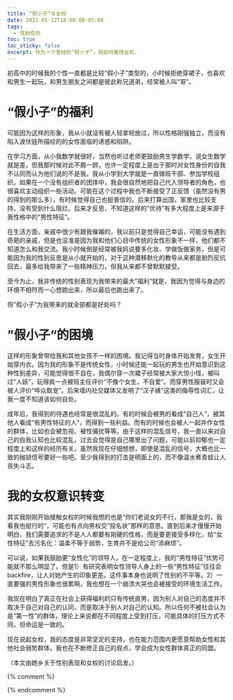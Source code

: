 ```yaml
---
title: “假小子”与女权
date: 2022-05-12T18:00:00-05:00
tags:
  - 性别性向
toc: true
toc_sticky: false
excerpt: 作为一个曾经的“假小子”，我如何看待女权。
---
```


初高中的时候我的个性一直都是比较“假小子”类型的，小时候拒绝穿裙子，也喜欢和男生一起玩，和男生朋友之间都是彼此称兄道弟，经常被人叫“哥”。

# “假小子”的福利

可能因为这样的形象，我从小就没有被人轻拿轻放过，所以性格刚强独立，而没有陷入波伏娃所描绘的的女性面临的诱惑和陷阱。

在学习方面，从小我数学就很好，当然也听过老师更鼓励男生学数学，说女生数学就是差，但我那时候对此不屑一顾，也许一定程度上是出于那时对女性身份的自我不认同而认为他们说的不是我。我从小学到大学就是一直做班干部、参加学校组织。如果在一个没有组织者的团体中，我会很自然地把自己代入领导者的角色，也很喜欢主动组织一些活动。可能在这个过程中我也不断接受了正反馈（虽然没有男的得到的那么多），有时候觉得自己也挺普信的。后来打算出国，家里也比较支持，没有受到什么阻拦。后来才反思，不知道这样的“优待”有多大程度上是来源于我性格中的“男性特征”。

在生活方面，亲戚中很少有跟我催婚的，我以前只是觉得自己幸运，可能没有遇到奇葩的亲戚，但是也没准是因为我和他们心目中传统的女性形象不一样，他们都不知道怎么和我交流。我小时候倒是经常被我妈说要多化妆、学做饭做家务，但是可能因为我的性别反思是从小就开始的，对于这种潜移默化的教导从来都是剧烈反抗回去，最多给我带来了一些精神压力，但我从来都不曾默默接受。

至今为止，我非传统的性别表现为我带来的最大”福利“就是，我因为觉得与身边的环境不相符而一心想跑出来，所以最后也跑出来了。

但”假小子“为我带来的就全部都是好处吗？

# ”假小子“的困境

这样的形象曾带给我和其他女孩不一样的困境。我记得当时身体开始发育，女生开始穿内衣。因为我的形象不是传统女性，小时候还能一起玩的男生也开始意识到这种性别差异，可能觉得很不自在，我偶尔穿一次裙子经常被大家大惊小怪，被叫过“人妖”，玩得疯一点被班主任评价“不像个女生，不自爱”。而穿男性服装时又会被人评价“哗众取宠”。后来墙内社交媒体又发明了“汉子婊”这类的侮辱性词汇，让我一度不知道该如何自处。

成年后，我得到的待遇也经常是很混乱的。有的时候会被男的看成“自己人”，被其他人看成“有男性特征的人”，而得到一些利益。而有的时候也会被人一起并作女性的群体，比如也会被忽视、被性骚扰等等。由于这样的混乱信号，我一直以来对自己的自我认知也比较混乱，过去会觉得是自己哪里出了问题，可能以前抑郁也一定程度上和这样的经历有关。虽然我现在仔细想想，即使是混乱的信号，大概也比一致的枷锁信号要好一些吧。至少我得到的打击是明面上的，而不像温水煮青蛙让人丧失斗志。

# 我的女权意识转变

其实我刚刚开始接触女权的时候我想的也是“你们老说女的不行，那我是女的，我看我也挺行的”，可能也有点向男权交“投名状”那样的意思。直到后来才慢慢开始明白，我们需要追求的不是人人都要有刚硬的性格，而是要更接受多样化，给“女性特征”去污名化：温柔不等于弱势，生育并不是给公司“添麻烦”。

可以说，如果我鼓励更“女性化”的领导人，在一定程度上，我的“男性特征”优势可能就不那么明显了。但是1）有研究表明女性领导人身上的一些“男性特征”往往会backfire，让人对她产生的印象更差。这件事本身也说明了性别的不平等。2）一直要强的男性形象也很累啊，我也想在一个崩溃大哭也会被接受的环境生活工作。

我现在明白了真正在社会上获得福利的只有传统直男，因为别人对自己的态度并不取决于自己对自己的认同，而是取决于别人对自己的认知。所以任何不被社会认为是“第一性”的群体，理论上来说都在不同程度上受到打压，可能具体的打压方式不同，但命运是一致的。

现在说起女权，我的态度是非常坚定的支持，也在能力范围内更愿意帮助女性和其他社会弱势群体。我也在不断修正自己的观点，学会成为女性群体真正的同盟。

（本文由她乡关于性别表现和女权的讨论启发。）

{% comment %}


{% endcomment %}
